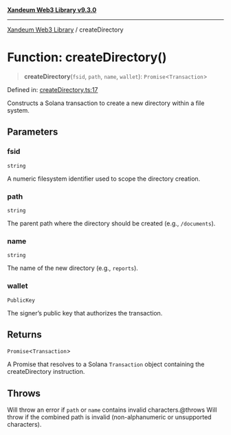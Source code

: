 [**Xandeum Web3 Library v9.3.0**](../README.md)

***

[Xandeum Web3 Library](../globals.md) / createDirectory

# Function: createDirectory()

> **createDirectory**(`fsid`, `path`, `name`, `wallet`): `Promise`\<`Transaction`\>

Defined in: [createDirectory.ts:17](https://github.com/Xandeum/test_web3/blob/main/src/createDirectory.ts#L17)

Constructs a Solana transaction to create a new directory within a  file system.

## Parameters

### fsid

`string`

A numeric filesystem identifier used to scope the directory creation.

### path

`string`

The parent path where the directory should be created (e.g., `/documents`).

### name

`string`

The name of the new directory (e.g., `reports`).

### wallet

`PublicKey`

The signer’s public key that authorizes the transaction.

## Returns

`Promise`\<`Transaction`\>

A Promise that resolves to a Solana `Transaction` object containing the createDirectory instruction.

## Throws

Will throw an error if `path` or `name` contains invalid characters.@throws Will throw if the combined path is invalid (non-alphanumeric or unsupported characters).
